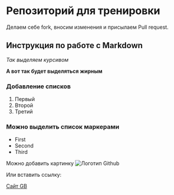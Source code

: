 # Репозиторий для тренировки

Делаем себе fork, вносим изменения и присылаем Pull request.

## Инструкция по работе с Markdown

*Так выделяем курсивом*

**А вот так будет выделяться жирным**

### Добавление списков
1. Первый
2. Второй
3. Третий

### Можно выделить список маркерами

* First
* Second
* Third

Можно добавить картинку
![Логотип Github](logo.png)

Или вставить ссылку:

[Сайт GB](https://gb.ru/)



